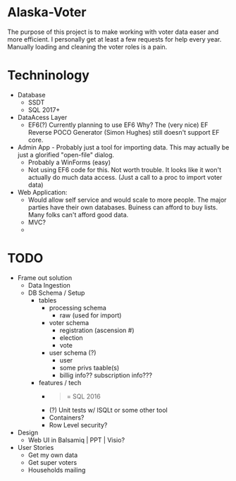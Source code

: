 # Alaska-Voter
The purpose of this project is to make working with voter data easer and more efficient. I personally get at least a few requests for help every year.  Manually loading and cleaning the voter roles is a pain.

# Techninology
- Database 
  - SSDT
  - SQL 2017+
- DataAcess Layer 
  - EF6(?) 
    Currently planning to use EF6
    Why? The (very nice) EF Reverse POCO Generator (Simon Hughes) still doesn't support EF core. 
- Admin App - Probably just a tool for importing data.  This may actually be just a glorified "open-file" dialog. 
  - Probably a WinForms (easy) 
  - Not using EF6 code for this.  Not worth trouble.  It looks like it won't actually do much data access. (Just a call to a proc to import voter data)
- Web Application:
  - Would allow self service and would scale to more people.  The major parties have their own databases.  Buiness can afford to buy lists.  Many folks can't afford good data.
  - MVC?
  - 
  

# TODO
- Frame out solution
  - Data Ingestion
  - DB Schema / Setup
    - tables
        - processing schema 
          - raw (used for import)
        - voter schema 
          - registration (ascension #)
          - election 
          - vote
        - user schema (?)
          - user
          - some privs taable(s)
          - billig info?? subscription info???
    - features / tech
      - >= SQL 2016
      - (?) Unit tests w/ lSQLt or some other tool
      - Containers?
      - Row Level security?
- Design
  - Web UI in Balsamiq | PPT | Visio?
- User Stories 
  - Get my own data
  - Get super voters
  - Households mailing
